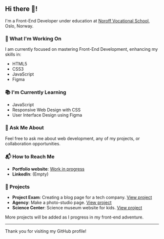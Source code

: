 ## Hi there 👋!


I'm a Front-End Developer under education at [Noroff Vocational School](https://www.noroff.no/), Oslo, Norway.

### 🔭 What I'm Working On
I am currently focused on mastering Front-End Development, enhancing my skills in:
- HTML5
- CSS3
- JavaScript
- Figma

### 📚 I'm Currently Learning
- JavaScript
- Responsive Web Design with CSS
- User Interface Design using Figma

### 💬 Ask Me About
Feel free to ask me about web development, any of my projects, or collaboration opportunities.

### 📬 How to Reach Me
- **Portfolio website**: [Work in progress](https://portfoliopatrickroethe.netlify.app/)
- **LinkedIn**: (Empty)

### 🚀 Projects

- **Project Exam**: Creating a blog page for a tech company. [View project](https://github.com/PatrickRoethe/Examproject)
- **Agency**: Make a photo-studio page. [View project](https://github.com/kanotten/Agency1-frame)
- **Science Center**: Science museum website for kids. [View project](https://github.com/kanotten/science-center-CA)

More projects will be added as I progress in my front-end adventure.

---

Thank you for visiting my GitHub profile!


<!--
**PatrickRoethe/PatrickRoethe** is a ✨ _special_ ✨ repository because its `README.md` (this file) appears on your GitHub profile.

Here are some ideas to get you started:

- 🔭 I’m currently working on ...
- 🌱 I’m currently learning ...
- 👯 I’m looking to collaborate on ...
- 🤔 I’m looking for help with ...
- 💬 Ask me about ...
- 📫 How to reach me: ...
- 😄 Pronouns: ...
- ⚡ Fun fact: ...
-->
